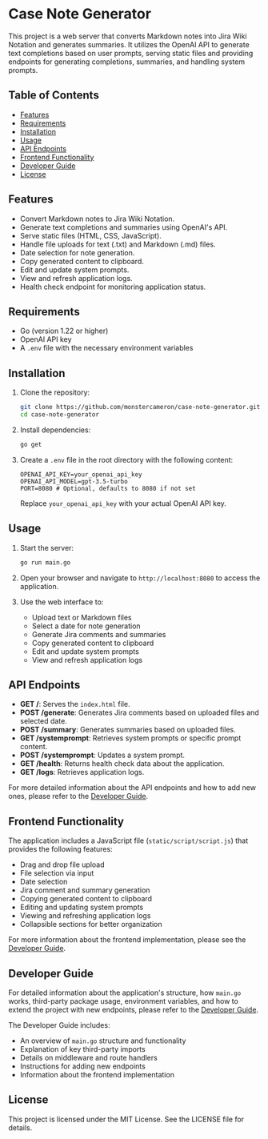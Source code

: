 # Case Note Generator

This project is a web server that converts Markdown notes into Jira Wiki Notation and generates summaries. It utilizes the OpenAI API to generate text completions based on user prompts, serving static files and providing endpoints for generating completions, summaries, and handling system prompts.

## Table of Contents

- [Features](#features)
- [Requirements](#requirements)
- [Installation](#installation)
- [Usage](#usage)
- [API Endpoints](#api-endpoints)
- [Frontend Functionality](#frontend-functionality)
- [Developer Guide](#developer-guide)
- [License](#license)

## Features

- Convert Markdown notes to Jira Wiki Notation.
- Generate text completions and summaries using OpenAI's API.
- Serve static files (HTML, CSS, JavaScript).
- Handle file uploads for text (.txt) and Markdown (.md) files.
- Date selection for note generation.
- Copy generated content to clipboard.
- Edit and update system prompts.
- View and refresh application logs.
- Health check endpoint for monitoring application status.

## Requirements

- Go (version 1.22 or higher)
- OpenAI API key
- A `.env` file with the necessary environment variables

## Installation

1. Clone the repository:
   ```bash
   git clone https://github.com/monstercameron/case-note-generator.git
   cd case-note-generator
   ```

2. Install dependencies:
   ```bash
   go get
   ```

3. Create a `.env` file in the root directory with the following content:
   ```plaintext
   OPENAI_API_KEY=your_openai_api_key
   OPENAI_API_MODEL=gpt-3.5-turbo
   PORT=8080 # Optional, defaults to 8080 if not set
   ```

   Replace `your_openai_api_key` with your actual OpenAI API key.

## Usage

1. Start the server:
   ```bash
   go run main.go
   ```

2. Open your browser and navigate to `http://localhost:8080` to access the application.

3. Use the web interface to:
   - Upload text or Markdown files
   - Select a date for note generation
   - Generate Jira comments and summaries
   - Copy generated content to clipboard
   - Edit and update system prompts
   - View and refresh application logs

## API Endpoints

- **GET /**: Serves the `index.html` file.
- **POST /generate**: Generates Jira comments based on uploaded files and selected date.
- **POST /summary**: Generates summaries based on uploaded files.
- **GET /systemprompt**: Retrieves system prompts or specific prompt content.
- **POST /systemprompt**: Updates a system prompt.
- **GET /health**: Returns health check data about the application.
- **GET /logs**: Retrieves application logs.

For more detailed information about the API endpoints and how to add new ones, please refer to the [Developer Guide](docs/DEVGUIDE.md).

## Frontend Functionality

The application includes a JavaScript file (`static/script/script.js`) that provides the following features:

- Drag and drop file upload
- File selection via input
- Date selection
- Jira comment and summary generation
- Copying generated content to clipboard
- Editing and updating system prompts
- Viewing and refreshing application logs
- Collapsible sections for better organization

For more information about the frontend implementation, please see the [Developer Guide](docs/DEVGUIDE.md).

## Developer Guide

For detailed information about the application's structure, how `main.go` works, third-party package usage, environment variables, and how to extend the project with new endpoints, please refer to the [Developer Guide](docs/DEVGUIDE.md).

The Developer Guide includes:

- An overview of `main.go` structure and functionality
- Explanation of key third-party imports
- Details on middleware and route handlers
- Instructions for adding new endpoints
- Information about the frontend implementation

## License

This project is licensed under the MIT License. See the LICENSE file for details.